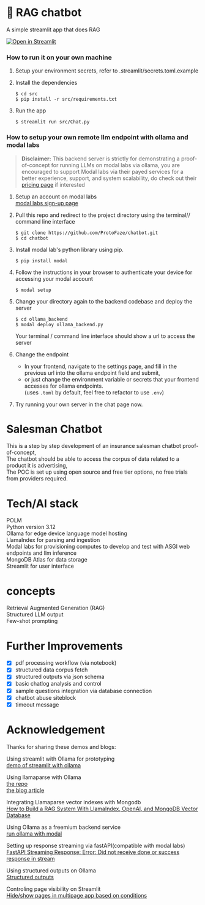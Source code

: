 # 💬 RAG chatbot

A simple streamlit app that does RAG 

[![Open in Streamlit](https://static.streamlit.io/badges/streamlit_badge_black_white.svg)](https://poc-gmbis-chatbot.streamlit.app/)

### How to run it on your own machine
1. Setup your environment secrets, refer to .streamlit/secrets.toml.example

2. Install the dependencies

   ```
   $ cd src
   $ pip install -r src/requirements.txt
   ```

3. Run the app

   ```
   $ streamlit run src/Chat.py
   ```

### How to setup your own remote llm endpoint with ollama and modal labs
> **Disclaimer:** This backend server is strictly for demonstrating a proof-of-concept for running LLMs on modal labs via ollama, you are encouraged to support Modal labs via their payed services for a better experience, support, and system scalability, do check out their [pricing page](https://modal.com/pricing) if interested

1. Setup an account on modal labs  
   [modal labs sign-up page](https://modal.com/signup?next=%2Fapps)

2. Pull this repo and redirect to the project directory using the terminal// command line interface
   ```
   $ git clone https://github.com/ProtoFaze/chatbot.git   
   $ cd chatbot
   ```

3. Install modal lab's python library using pip.
   ```
   $ pip install modal
   ```

4. Follow the instructions in your browser to authenticate your device for accessing your modal account
   ```
   $ modal setup
   ```

5. Change your directory again to the backend codebase and deploy the server
   ```
   $ cd ollama_backend
   $ modal deploy ollama_backend.py
   ```
   Your terminal / command line interface should show a url to access the server

6. Change the endpoint
   - In your frontend, navigate to the settings page, and fill in the previous url into the ollama endpoint field and submit, 
   - or just change the environment variable or secrets that your frontend accesses for ollama endpoints.  
   (uses `.toml` by default, feel free to refactor to use `.env`)

7. Try running your own server in the chat page now.

# Salesman Chatbot
This is a step by step development of an insurance salesman chatbot proof-of-concept,    
The chatbot should be able to access the corpus of data related to a product it is advertising,   
The POC is set up using open source and free tier options, no free trials from providers required.


# Tech/AI stack  
POLM  
Python version 3.12  
Ollama for edge device language model hosting  
LlamaIndex for parsing and ingestion  
Modal labs for provisioning computes to develop and test with ASGI web endpoints and llm inference  
MongoDB Atlas for data storage  
Streamlit for user interface  
# concepts
Retrieval Augmented Generation (RAG)  
Structured LLM output  
Few-shot prompting

# Further Improvements
- [x] pdf processing workflow  (via notebook)
- [x] structured data corpus fetch
- [x] structured outputs via json schema
- [x] basic chatlog analysis and control
- [x] sample questions integration via database connection
- [x] chatbot abuse siteblock
- [x] timeout message

# Acknowledgement
Thanks for sharing these demos and blogs:  

Using streamlit with Ollama for prototyping   
[demo of streamlit with ollama](https://github.com/tonykipkemboi/ollama_streamlit_demos/blob/main/01_%F0%9F%92%AC_Chat.py)  

Using llamaparse with Ollama  
[the repo](https://github.com/sudarshan-koirala/llamaparser-example/blob/main/parser-ollama.py)   
[the blog article](https://medium.com/@sudarshan-koirala/super-easy-way-to-parse-pdfs-a528fc9c2ea6)  

Integrating Llamaparse vector indexes with Mongodb  
[How to Build a RAG System With LlamaIndex, OpenAI, and MongoDB Vector Database](https://www.mongodb.com/developer/products/atlas/rag-with-polm-stack-llamaindex-openai-mongodb/)  

Using Ollama as a freemium backend service  
[run ollama with modal](https://github.com/irfansharif/ollama-modal)

Setting up response streaming via fastAPI(compatible with modal labs)  
[FastAPI Streaming Response: Error: Did not receive done or success response in stream](https://kontext.tech/article/1377/fastapi-streaming-response-error-did-not-receive-done-or-success-response-in-stream) 

Using structured outputs on Ollama  
[Structured outputs](https://ollama.com/blog/structured-outputs)

Controling page visibility on Streamlit  
[Hide/show pages in multipage app based on conditions](https://discuss.streamlit.io/t/hide-show-pages-in-multipage-app-based-on-conditions/28642)
